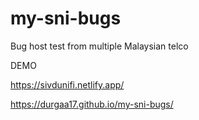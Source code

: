 # my-sni-bugs
Bug host test from multiple Malaysian telco

DEMO

https://sivdunifi.netlify.app/

https://durgaa17.github.io/my-sni-bugs/
